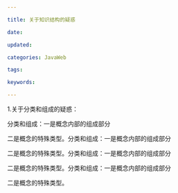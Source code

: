```yaml
---

title: 关于知识结构的疑惑

date: 

updated: 

categories: JavaWeb

tags: 

keywords: 

---
```

1.关于分类和组成的疑惑：

分类和组成：一是概念内部的组成部分

二是概念的特殊类型。分类和组成：一是概念内部的组成部分

二是概念的特殊类型。分类和组成：一是概念内部的组成部分

二是概念的特殊类型。分类和组成：一是概念内部的组成部分

二是概念的特殊类型。